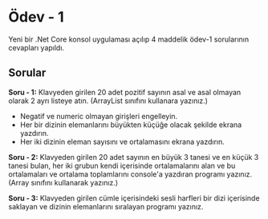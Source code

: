 # Ödev - 1
Yeni bir .Net Core konsol uygulaması açılıp 4 maddelik ödev-1 sorularının cevapları yapıldı.

## Sorular
**Soru - 1:** Klavyeden girilen 20 adet pozitif sayının asal ve asal olmayan olarak 2 ayrı listeye atın. (ArrayList sınıfını kullanara yazınız.)

   - Negatif ve numeric olmayan girişleri engelleyin.
   - Her bir dizinin elemanlarını büyükten küçüğe olacak şekilde ekrana yazdırın.
   - Her iki dizinin eleman sayısını ve ortalamasını ekrana yazdırın.

**Soru - 2:** Klavyeden girilen 20 adet sayının en büyük 3 tanesi ve en küçük 3 tanesi bulan, her iki grubun kendi içerisinde ortalamalarını alan ve bu ortalamaları ve ortalama toplamlarını console'a yazdıran programı yazınız. (Array sınıfını kullanarak yazınız.)

**Soru - 3:** Klavyeden girilen cümle içerisindeki sesli harfleri bir dizi içerisinde saklayan ve dizinin elemanlarını sıralayan programı yazınız.